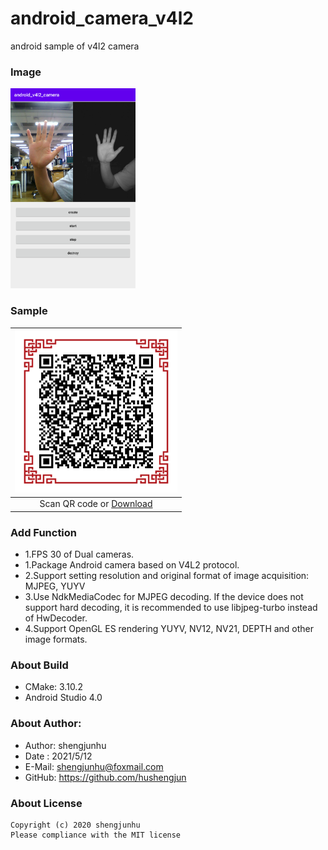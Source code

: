 # android_camera_v4l2
android sample of v4l2 camera

### Image
<img src="doc/img/screenshot_1.png" width="200px"/>

### Sample
| <img src="doc/img/android_logo.png" width="260px" /> |
| :--------:                      |
| Scan QR code or [Download][1]   |

### Add Function
- 1.FPS 30 of Dual cameras.
- 1.Package Android camera based on V4L2 protocol.
- 2.Support setting resolution and original format of image acquisition: MJPEG, YUYV
- 3.Use NdkMediaCodec for MJPEG decoding. If the device does not support hard decoding,
    it is recommended to use libjpeg-turbo instead of HwDecoder.
- 4.Support OpenGL ES rendering YUYV, NV12, NV21, DEPTH and other image formats.

### About Build
- CMake: 3.10.2
- Android Studio 4.0

### About Author:
- Author: shengjunhu
- Date  : 2021/5/12
- E-Mail: shengjunhu@foxmail.com
- GitHub: https://github.com/hushengjun

### About License
```
Copyright (c) 2020 shengjunhu
Please compliance with the MIT license
```

[1]: https://github.com/shengjunhu/android_camera_v4l2/raw/master/doc/apk/sample_camera_v4l2_v21051216_debug.apk